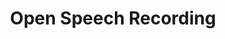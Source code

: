 ---
title: "Open Speech Recording"
layout: open_speech_recording
permalink: /open_speech_recording/
---